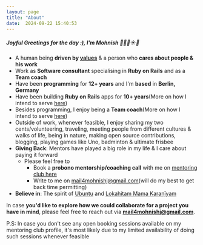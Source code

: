 ```yaml
---
layout: page
title: "About"
date:  2024-09-22 15:40:53
---
```


##### Joyful Greetings for the day :), I'm Mohnish 🙂🌱🌷☀️🙏

- A human being **driven by [values](https://bit.ly/mohnish_human_and_engineering_values)** & a person who **cares about people & his work**
- Work as **Software consultant** specialising in **Ruby on Rails** and as a **Team coach**
- Have been **programming** for **12+ years** and I'm **based** in **Berlin, Germany**
- Have been building **Ruby on Rails** apps for **10+ years**(More on how I intend to serve [here](/being_of_service_as_a_rails_consultant))
- Besides programming, I enjoy being a **Team coach**(More on how I intend to serve [here](/being_of_service_as_a_team_coach))
- Outside of work, whenever feasible, I enjoy sharing my two cents/volunteering, traveling, meeting people from different cultures & walks of life, being in nature, making open source contributions, blogging, playing games like Uno, badminton & ultimate frisbee
- **Giving Back**: Mentors have played a big role in my life & I care about paying it forward
  - Please feel free to
    - Book a **probono mentorship/coaching call** with me on [mentoring club here](https://bit.ly/probono_coaching_mentoring_connect_with_mohnish)
    - Write to me on mail4mohnishj@gmail.com(will do my best to get back time permitting)
- **Believe in**: The spirit of [Ubuntu](https://www.youtube.com/watch?v=44xbZ8MN1uk) and [Lokahitam Mama Karaṇīyam](https://www.azhagi.com/motto-love-all-serve-all-help-ever-hurt-never.php)

In case **you'd like to explore how we could collaborate for a project you have in mind**, please feel free to reach out via **mail4mohnishj@gmail.com**.

P.S: In case you don't see any open booking sessions available on my mentoring club profile, it's most likely due to my limited availability of doing such sessions whenever feasible

